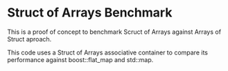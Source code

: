 # Struct of Arrays Benchmark

This is a proof of concept to benchmark Scruct of Arrays against Arrays of Struct aproach.

This code uses a Struct of Arrays associative container to compare its performance against boost::flat_map and std::map.
